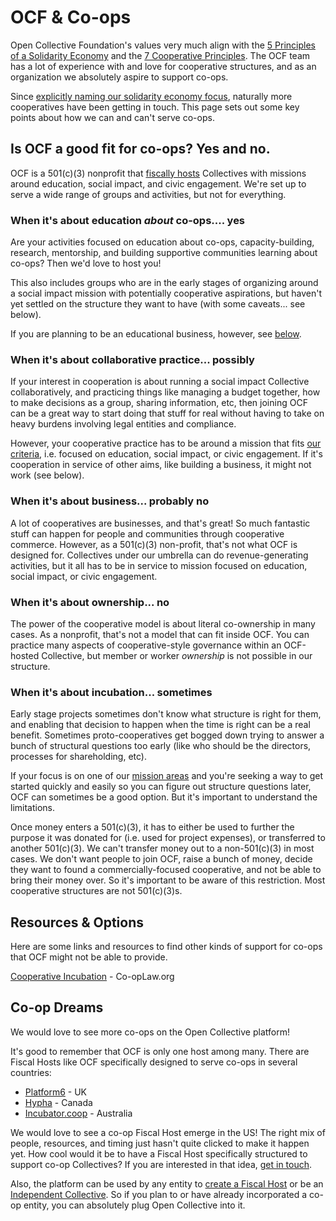 # OCF & Co-ops

Open Collective Foundation's values very much align with the [5 Principles of a Solidarity Economy](https://cooperationhumboldt.com/about-1/) and the [7 Cooperative Principles](https://ncbaclusa.coop/resources/7-cooperative-principles/). The OCF team has a lot of experience with and love for cooperative structures, and as an organization we absolutely aspire to support co-ops.

Since [explicitly naming our solidarity economy focus](https://blog.opencollective.com/solidarity-as-our-guiding-principle/), naturally more cooperatives have been getting in touch. This page sets out some key points about how we can and can't serve co-ops.

## Is OCF a good fit for co-ops? Yes and no.

OCF is a 501(c)(3) nonprofit that [fiscally hosts](../what-we-offer/fiscal-hosting.md) Collectives with missions around education, social impact, and civic engagement. We're set up to serve a wide range of groups and activities, but not for everything.

### When it's about education _about_ co-ops.... yes

Are your activities focused on education about co-ops, capacity-building, research, mentorship, and building supportive communities learning about co-ops? Then we'd love to host you!&#x20;

This also includes groups who are in the early stages of organizing around a social impact mission with potentially cooperative aspirations, but haven't yet settled on the structure they want to have (with some caveats... see below).

If you are planning to be an educational business, however, see [below](ocf-and-co-ops.md#when-its-about-business...-probably-no).

### When it's about collaborative practice... possibly

If your interest in cooperation is about running a social impact Collective collaboratively, and practicing things like managing a budget together, how to make decisions as a group, sharing information, etc, then joining OCF can be a great way to start doing that stuff for real without having to take on heavy burdens involving legal entities and compliance.

However, your cooperative practice has to be around a mission that fits [our criteria](../getting-started/eligibility.md), i.e. focused on education, social impact, or civic engagement. If it's cooperation in service of other aims, like building a business, it might not work (see below).

### When it's about business... probably no

A lot of cooperatives are businesses, and that's great! So much fantastic stuff can happen for people and communities through cooperative commerce. However, as a 501(c)(3) non-profit, that's not what OCF is designed for. Collectives under our umbrella can do revenue-generating activities, but it all has to be in service to mission focused on education, social impact, or civic engagement.

### When it's about ownership... no

The power of the cooperative model is about literal co-ownership in many cases. As a nonprofit, that's not a model that can fit inside OCF. You can practice many aspects of cooperative-style governance within an OCF-hosted Collective, but member or worker _ownership_ is not possible in our structure.

### When it's about incubation... sometimes

Early stage projects sometimes don't know what structure is right for them, and enabling that decision to happen when the time is right can be a real benefit. Sometimes proto-cooperatives get bogged down trying to answer a bunch of structural questions too early (like who should be the directors, processes for shareholding, etc).

If your focus is on one of our [mission areas](../about/mission-and-values.md) and you're seeking a way to get started quickly and easily so you can figure out structure questions later, OCF can sometimes be a good option. But it's important to understand the limitations.

Once money enters a 501(c)(3), it has to either be used to further the purpose it was donated for (i.e. used for project expenses), or transferred to another 501(c)(3). We can't transfer money out to a non-501(c)(3) in most cases. We don't want people to join OCF, raise a bunch of money, decide they want to found a commercially-focused cooperative, and not be able to bring their money over. So it's important to be aware of this restriction. Most cooperative structures are not 501(c)(3)s.

## Resources & Options

Here are some links and resources to find other kinds of support for co-ops that OCF might not be able to provide.

[Cooperative Incubation](https://www.co-oplaw.org/knowledge-base/cooperative-development/) - Co-opLaw.org

## Co-op Dreams

We would love to see more co-ops on the Open Collective platform!&#x20;

It's good to remember that OCF is only one host among many. There are Fiscal Hosts like OCF specifically designed to serve co-ops in several countries:

* [Platform6](https://opencollective.com/platform6-coop) - UK
* [Hypha](https://opencollective.com/hyphacoopinc) - Canada
* [Incubator.coop](https://opencollective.com/incubator-coop) - Australia

We would love to see a co-op Fiscal Host emerge in the US! The right mix of people, resources, and timing just hasn't quite clicked to make it happen yet. How cool would it be to have a Fiscal Host specifically structured to support co-op Collectives? If you are interested in that idea, [get in touch](mailto:support@opencollective.com).

Also, the platform can be used by any entity to [create a Fiscal Host](https://docs.opencollective.com/help/fiscal-hosts/become-a-fiscal-host) or be an [Independent Collective](https://docs.opencollective.com/help/independent-collectives). So if you plan to or have already incorporated a co-op entity, you can absolutely plug Open Collective into it.

